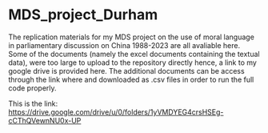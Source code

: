 # MDS_project_Durham

The replication materials for my MDS project on the use of moral language in parliamentary discussion on China 1988-2023 are all avaliable here. Some of the documents (namely the excel documents containing the textual data), were too large to upload to the repository directly hence, a link to my google drive is provided here. The additional documents can be access through the link where and downloaded as .csv files in order to run the full code properly. 

This is the link: https://drive.google.com/drive/u/0/folders/1yVMDYEG4crsHSEg-cCThQVewnNU0x-UP
